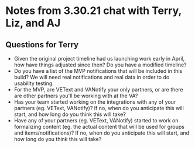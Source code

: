 # Notes from 3.30.21 chat with Terry, Liz, and AJ

## Questions for Terry

- Given the original project timeline had us launching work early in April, how have things adjusted since then? Do you have a modified timeline?
- Do you have a list of the MVP notifications that will be included in this build? We will need real notifications and real data in order to do usability testing.
- For the MVP, are VEText and VANotify your only partners, or are there are other partners you'll be working with at the VA?
- Has your team started working on the integrations with any of your partners (eg. VEText, VANotify)? If no, when do you anticipate this will start, and how long do you think this will take?
- Have any of your partners (eg. VEText, VANotify) started to work on formalizing content (eg. the actual content that will be used for groups and items/notifications)? If no, when do you anticipate this will start, and how long do you think this will take?
